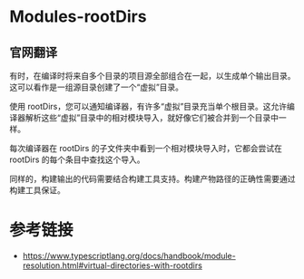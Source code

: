 # Modules-rootDirs

## 官网翻译
有时，在编译时将来自多个目录的项目源全部组合在一起，以生成单个输出目录。这可以看作是一组源目录创建了一个“虚拟”目录。

使用 rootDirs，您可以通知编译器，有许多“虚拟”目录充当单个根目录。这允许编译器解析这些“虚拟”目录中的相对模块导入，就好像它们被合并到一个目录中一样。

每次编译器在 rootDirs 的子文件夹中看到一个相对模块导入时，它都会尝试在 rootDirs 的每个条目中查找这个导入。



同样的，构建输出的代码需要结合构建工具支持。构建产物路径的正确性需要通过构建工具保证。

# 参考链接
- https://www.typescriptlang.org/docs/handbook/module-resolution.html#virtual-directories-with-rootdirs
